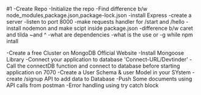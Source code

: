 
#1 
-Create Repo
-Initialize the repo
-Find difference b/w node_modules,package.json,package-lock.json
-install Express
-create a server
-listen to port 8000
-make requests handler for /start and /hello
-install nodemon and make scipt inside package.json
-difference b/w caret and tilda ~and ^
-what are dependencies
-what is the use or -g while npm intall




-Create a free Cluster on MongoDB Official Website
-Install Mongoose Library
-Connect your application to database 'Connect-URL/Devtinder'
-Call the connectDB function and connect to database before starting application on 7070
-Create a User Schema & user Model in your SYstem
-create /signup API to add data to Database
-Push Some documents using API calls from postman
-Error handling using try catch block